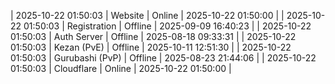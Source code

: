 | 2025-10-22 01:50:03 | Website | Online | 2025-10-22 01:50:00 |
| 2025-10-22 01:50:03 | Registration | Offline | 2025-09-09 16:40:23 |
| 2025-10-22 01:50:03 | Auth Server | Offline | 2025-08-18 09:33:31 |
| 2025-10-22 01:50:03 | Kezan (PvE) | Offline | 2025-10-11 12:51:30 |
| 2025-10-22 01:50:03 | Gurubashi (PvP) | Offline | 2025-08-23 21:44:06 |
| 2025-10-22 01:50:03 | Cloudflare | Online | 2025-10-22 01:50:00 |
